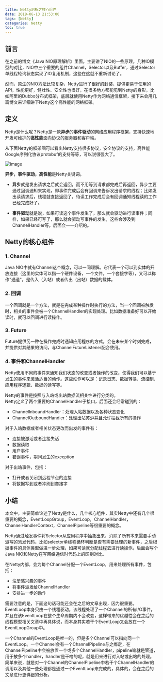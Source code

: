 ```yaml
---
title: Netty剖析之核心组件
date: 2018-06-13 21:53:00  
tags: [Netty]    
categories: Netty  
toc: true
---
```


## 前言
在之前的博文《Java NIO原理解析》里面，主要讲了NIO的一些原理，几种IO模型的对比，NIO中三个重要的组件Channel，Selector以及Buffer，通过Selector单线程轮询状态实现了IO复用机制，这些在这就不重新讨论了。  

然而，原生的NIO方法比较复杂，Netty进行了很好的封装，提供更易于使用的API，性能更好，健壮性、安全性也很好，在很多地方都能见到Netty的身影，比如阿里的Dubbo分布式框架，底层就使用Netty作为网络通信框架，接下来会用几篇博文来详细讲下Netty这个高性能的网络框架。  
<!-- more -->
## 定义
Netty是什么呢？Netty是一款**异步**的**事件驱动**的网络应用程序框架，支持快速地开发可维护的**高性能**面向协议的服务器和客户端。  

从下面Netty的框架图可以看出Netty支持很多协议，安全协议的支持，高性能Google序列化协议protobuf的支持等等，可以说很强大了。  

![image](http://osrmzp0jr.bkt.clouddn.com/netty.png)  

**异步，事件驱动，高性能**是Netty关键词。  

- **异步**就是发出请求之后就会返回，而不用等到请求都完成后再返回，异步主要通过回调通知来实现，即事件完成后会有回调来告诉发出请求的线程；比如发出读请求后，线程就直接返回了，待读工作完成后会有回调通知线程读的工作已经完成好了。  

- **事件驱动**就是说，如果可读这个事件发生了，那么就会驱动进行读事件；同样，如果已经可写了，那么就会驱动写事件的发生，这些会涉及到ChannelHandler等，后面会一一介绍的。  

## Netty的核心组件
### 1. Channel
Java NIO中就有Channel这个概念，可以一同理解。它代表一个可以到实体的开放连接（这里的实体可以指一个硬件设备，一个文件，一个套接字等），又可以称作"通道"，是传入（入站）或者传出（出站）数据的载体。

### 2. 回调
一个回调就是一个方法，就是在完成某种操作时执行的方法，当一个回调被触发时，相关的事件会被一个ChannelHandler的实现处理。比如数据准备好可以开始读时，就可以回调进行读操作。  

### 3. Future
Future提供另一种在操作完成时通知应用程序的方式，会在未来某个时刻完成，并提供对其结果的访问，与ChannelFutureListener配合使用。  

### 4. 事件和ChannelHandler
Netty使用不同的事件来通知我们状态的改变或者操作的改变，使得我们可以基于发生的事件来激活适当的动作。这些动作可以是：记录日志、数据转换、流控制、应用程序逻辑、数据的读写等。  

Netty的事件是按照与入站或出站数据流相关性进行分类的。  
Netty定义了两个重要的ChannelHandler子接口，后面还会经常碰到的：  
- ChannelInboundHandler：处理入站数据以及各种状态变化  
- ChannelOutboundHandler：处理出站苏沪并且允许拦截所有的操作

对于入站数据或者相关状态更改而出发的事件有： 
- 连接被激活或者连接失活
- 数据读取
- 用户事件
- 错误事件，期间发生的exception

对于出站事件，包括：
- 打开或者关闭到远程节点的连接
- 将数据写到或者冲刷到套接字

## 小结
本文中，主要简单论述了Netty是什么，几个核心组件，其实Netty中还有几个很重要的概念，EventLoopGroup，EventLoop，ChannelHandler，ChannelHandlerContext，ChannelPipeline等很重要的概念。  

Netty通过触发事件将Selector从应用程序中抽象出来，消除了所有本来需要手动派写的派发代码，比如selector单线程循环判断是否有需要处理的新事件，之后根据事件的具体类型做进一步处理，如果可读就分配线程去进行读操作。后面会写个Java NIO和Netty在写网络通信时代码上的区别对比。  

在Netty内部，会为每个Channel分配一个EventLoop，用来处理所有事件，包括：  
- 注册感兴趣的事件
- 将事件派发给ChannelHandler
- 安排进一步的动作  

需要注意的是，下面这句话可能还会在之后的文章出现，因为很重要。EventLoop本身只由一个线程驱动，该线程处理了一个Channel的所有I/O事件，并且在该EventLoop在整个生命周期内不会改变，这样带来的优越性会在之后的线程模型相关文章中再具体说，而本身其实若干个EventLoop又会放在一个EventLoopGroup中。  

一个Channel的EventLoop是唯一的，但是多个Channel可以指向同一个EventLoop。一个Channel会有一个ChannelPipeline与之绑定，在ChannelPipeline中会被放置一个或多个ChannelHandler，pipeline嘛就是管道，用于放多个handler，handler是干啥的呢，就是用来进行对入站或出站的处理。简单来说，就是对一个Channel的ChannelPipeline中若干个ChannelHandler的调用以及其他一些处理都是通过一个EventLoop来完成的，具体的，会在之后的文章进行更详细的分析。